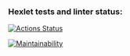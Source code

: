 ### Hexlet tests and linter status:
[![Actions Status](https://github.com/shkrobadasha/frontend-project-11/actions/workflows/hexlet-check.yml/badge.svg)](https://github.com/shkrobadasha/frontend-project-11/actions)

[![Maintainability](https://api.codeclimate.com/v1/badges/0503160ab2ac6bdb3991/maintainability)](https://codeclimate.com/github/shkrobadasha/frontend-project-11/maintainability)